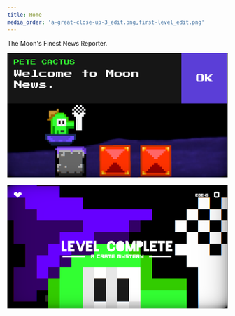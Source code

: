 ```yaml
---
title: Home
media_order: 'a-great-close-up-3_edit.png,first-level_edit.png'
---
```


The Moon's Finest News Reporter.

![](first-level_edit.png)

![](a-great-close-up-3_edit.png)
